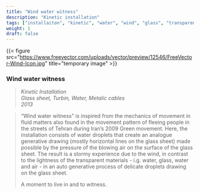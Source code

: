 ```yaml
---
title: "Wind water witness"
description: "Kinetic installation"
tags: ["installaiton", "kinetic", "water", "wind", "glass", "transparency"]
weight: 1
draft: false
---
```


{{< figure src="https://www.freevector.com/uploads/vector/preview/12546/FreeVector-Wind-Icon.jpg" title="temporary image" >}}

### Wind water witness
> _Kinetic Installation_  
> _Glass sheet, Turbin, Water, Metalic cables_  
> _2013_

>“Wind water witness” is inspired from the mechanics of movement in fluid matters also found in the movement pattern of fleeing people in the streets of Tehran during Iran’s 2009 Green movement. Here, the installation consists of water droplets that create an analogue generative drawing (mostly horizontal lines on the glass sheet) made possible by the pressure of the blowing air on the surface of the glass sheet. The result is a stormy experience due to the wind, in contrast to the lightness of the transparent materials - i.g. water, glass, water and air - in an auto generative process of delicate droplets drawing on the glass sheet.</br>
>
>A moment to live in and to witness.
